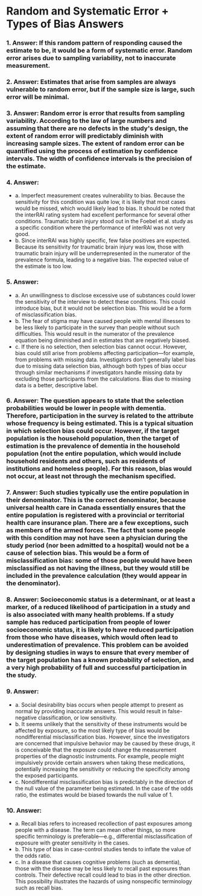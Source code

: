 # Random and Systematic Error + Types of Bias Answers

### 1. Answer: If this random pattern of responding caused the estimate to be, it would be a form of systematic error. Random error arises due to sampling variability, not to inaccurate measurement.

### 2. Answer: Estimates that arise from samples are always vulnerable to random error, but if the sample size is large, such error will be minimal.

### 3. Answer: Random error is error that results from sampling variability. According to the law of large numbers and assuming that there are no defects in the study's design, the extent of random error will predictably diminish with increasing sample sizes. The extent of random error can be quantified using the process of estimation by confidence intervals. The width of confidence intervals is the precision of the estimate.

### 4. Answer:
  * a. Imperfect measurement creates vulnerability to bias. Because the sensitivity for this condition was quite low, it is likely that most cases would be missed, which would likely lead to bias. It should be noted that the interRAI rating system had excellent performance for several other conditions. Traumatic brain injury stood out in the Foebel et al. study as a specific condition where the performance of interRAI was not very good.
  * b. Since interRAI was highly specific, few false positives are expected. Because its sensitivity for traumatic brain injury was low, those with traumatic brain injury will be underrepresented in the numerator of the prevalence formula, leading to a negative bias. The expected value of the estimate is too low.

### 5. Answer:
  * a. An unwillingness to disclose excessive use of substances could lower the sensitivity of the interview to detect these conditions. This could introduce bias, but it would not be selection bias. This would be a form of misclassification bias.
  * b. The fear of stigma may have caused people with mental illnesses to be less likely to participate in the survey than people without such difficulties. This would result in the numerator of the prevalence equation being diminished and in estimates that are negatively biased.
  * c. If there is no selection, then selection bias cannot occur. However, bias could still arise from problems affecting participation—for example, from problems with missing data. Investigators don't generally label bias due to missing data selection bias, although both types of bias occur through similar mechanisms if investigators handle missing data by excluding those participants from the calculations. Bias due to missing data is a better, descriptive label.

### 6. Answer: The question appears to state that the selection probabilities would be lower in people with dementia. Therefore, participation in the survey is related to the attribute whose frequency is being estimated. This is a typical situation in which selection bias could occur. However, if the target population is the household population, then the target of estimation is the prevalence of dementia in the household population (not the entire population, which would include household residents and others, such as residents of institutions and homeless people). For this reason, bias would not occur, at least not through the mechanism specified.

### 7. Answer: Such studies typically use the entire population in their denominator. This is the correct denominator, because universal health care in Canada essentially ensures that the entire population is registered with a provincial or territorial health care insurance plan. There are a few exceptions, such as members of the armed forces. The fact that some people with this condition may not have seen a physician during the study period (nor been admitted to a hospital) would not be a cause of selection bias. This would be a form of misclassification bias: some of those people would have been misclassified as not having the illness, but they would still be included in the prevalence calculation (they would appear in the denominator).

### 8. Answer: Socioeconomic status is a determinant, or at least a marker, of a reduced likelihood of participation in a study and is also associated with many health problems. If a study sample has reduced participation from people of lower socioeconomic status, it is likely to have reduced participation from those who have diseases, which would often lead to underestimation of prevalence. This problem can be avoided by designing studies in ways to ensure that every member of the target population has a known probability of selection, and a very high probability of full and successful participation in the study.

### 9. Answer:
  * a. Social desirability bias occurs when people attempt to present as normal by providing inaccurate answers. This would result in false-negative classification, or low sensitivity.
  * b. It seems unlikely that the sensitivity of these instruments would be affected by exposure, so the most likely type of bias would be nondifferential misclassification bias. However, since the investigators are concerned that impulsive behavior may be caused by these drugs, it is conceivable that the exposure could change the measurement properties of the diagnostic instruments. For example, people might impulsively provide certain answers when taking these medications, potentially increasing the sensitivity or reducing the specificity among the exposed participants.
  * c. Nondifferential misclassification bias is predictably in the direction of the null value of the parameter being estimated. In the case of the odds ratio, the estimates would be biased towards the null value of 1.

### 10. Answer:
  * a. Recall bias refers to increased recollection of past exposures among people with a disease. The term can mean other things, so more specific terminology is preferable—e.g., differential misclassification of exposure with greater sensitivity in the cases.
  * b. This type of bias in case-control studies tends to inflate the value of the odds ratio.
  * c. In a disease that causes cognitive problems (such as dementia), those with the disease may be less likely to recall past exposures than controls. Their defective recall could lead to bias in the other direction. This possibility illustrates the hazards of using nonspecific terminology such as recall bias.